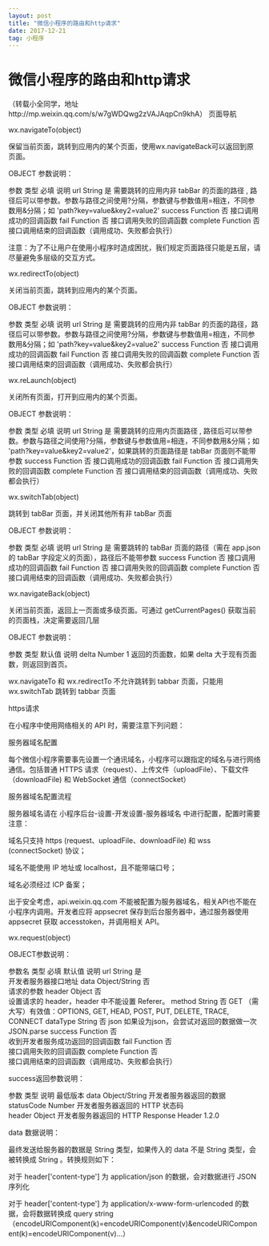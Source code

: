 ```yaml
---
layout: post
title: "微信小程序的路由和http请求"
date: 2017-12-21   
tag: 小程序 
---
```


# 微信小程序的路由和http请求

（转载小全同学，地址http://mp.weixin.qq.com/s/w7gWDQwg2zVAJAqpCn9khA）
页面导航

wx.navigateTo(object)

保留当前页面，跳转到应用内的某个页面，使用wx.navigateBack可以返回到原页面。

OBJECT 参数说明：


参数	类型	必填	说明
url	String	是	需要跳转的应用内非 tabBar 的页面的路径 , 路径后可以带参数。参数与路径之间使用?分隔，参数键与参数值用=相连，不同参数用&分隔；如 'path?key=value&key2=value2'
success	Function	否	接口调用成功的回调函数
fail	Function	否	接口调用失败的回调函数
complete	Function	否	接口调用结束的回调函数（调用成功、失败都会执行）


注意：为了不让用户在使用小程序时造成困扰，我们规定页面路径只能是五层，请尽量避免多层级的交互方式。


wx.redirectTo(object)

关闭当前页面，跳转到应用内的某个页面。

OBJECT 参数说明：


参数	类型	必填	说明
url	String	是	需要跳转的应用内非 tabBar 的页面的路径，路径后可以带参数。参数与路径之间使用?分隔，参数键与参数值用=相连，不同参数用&分隔；如 'path?key=value&key2=value2'
success	Function	否	接口调用成功的回调函数
fail	Function	否	接口调用失败的回调函数
complete	Function	否	接口调用结束的回调函数（调用成功、失败都会执行）


wx.reLaunch(object)

关闭所有页面，打开到应用内的某个页面。

OBJECT 参数说明：


参数	类型	必填	说明
url	String	是	需要跳转的应用内页面路径 , 路径后可以带参数。参数与路径之间使用?分隔，参数键与参数值用=相连，不同参数用&分隔；如 'path?key=value&key2=value2'，如果跳转的页面路径是 tabBar 页面则不能带参数
success	Function	否	接口调用成功的回调函数
fail	Function	否	接口调用失败的回调函数
complete	Function	否	接口调用结束的回调函数（调用成功、失败都会执行）


wx.switchTab(object)

跳转到 tabBar 页面，并关闭其他所有非 tabBar 页面

OBJECT 参数说明：


参数	类型	必填	说明
url	String	是	需要跳转的 tabBar 页面的路径（需在 app.json 的 tabBar 字段定义的页面），路径后不能带参数
success	Function	否	接口调用成功的回调函数
fail	Function	否	接口调用失败的回调函数
complete	Function	否	接口调用结束的回调函数（调用成功、失败都会执行）


wx.navigateBack(object)

关闭当前页面，返回上一页面或多级页面。可通过 getCurrentPages() 获取当前的页面栈，决定需要返回几层

OBJECT 参数说明：


参数	类型	默认值	说明
delta	Number	1	返回的页面数，如果 delta 大于现有页面数，则返回到首页。


wx.navigateTo 和 wx.redirectTo 不允许跳转到 tabbar 页面，只能用 wx.switchTab 跳转到 tabbar 页面

https请求

在小程序中使用网络相关的 API 时，需要注意下列问题：

服务器域名配置

每个微信小程序需要事先设置一个通讯域名，小程序可以跟指定的域名与进行网络通信。包括普通 HTTPS 请求（request）、上传文件（uploadFile）、下载文件（downloadFile) 和 WebSocket 通信（connectSocket）


服务器域名配置流程

服务器域名请在 小程序后台-设置-开发设置-服务器域名 中进行配置，配置时需要注意：

域名只支持 https (request、uploadFile、downloadFile) 和 wss (connectSocket) 协议；

域名不能使用 IP 地址或 localhost，且不能带端口号；

域名必须经过 ICP 备案；

出于安全考虑，api.weixin.qq.com 不能被配置为服务器域名，相关API也不能在小程序内调用。开发者应将 appsecret 保存到后台服务器中，通过服务器使用 appsecret 获取 accesstoken，并调用相关 API。

wx.request(object)

OBJECT参数说明：


参数名	类型	必填	默认值	说明
url	String	是	
开发者服务器接口地址
data	Object/String	否	
请求的参数
header	Object	否	
设置请求的 header，header 中不能设置 Referer。
method	String	否	GET	（需大写）有效值：OPTIONS, GET, HEAD, POST, PUT, DELETE, TRACE, CONNECT
dataType	String	否	json	如果设为json，会尝试对返回的数据做一次 JSON.parse
success	Function	否	
收到开发者服务成功返回的回调函数
fail	Function	否	
接口调用失败的回调函数
complete	Function	否	
接口调用结束的回调函数（调用成功、失败都会执行）


success返回参数说明：


参数	类型	说明	最低版本
data	Object/String	开发者服务器返回的数据	
statusCode	Number	开发者服务器返回的 HTTP 状态码	
header	Object	开发者服务器返回的 HTTP Response Header	1.2.0


data 数据说明：

最终发送给服务器的数据是 String 类型，如果传入的 data 不是 String 类型，会被转换成 String 。转换规则如下：

对于 header['content-type'] 为 application/json 的数据，会对数据进行 JSON 序列化

对于 header['content-type'] 为 application/x-www-form-urlencoded 的数据，会将数据转换成 query string （encodeURIComponent(k)=encodeURIComponent(v)&encodeURIComponent(k)=encodeURIComponent(v)...）